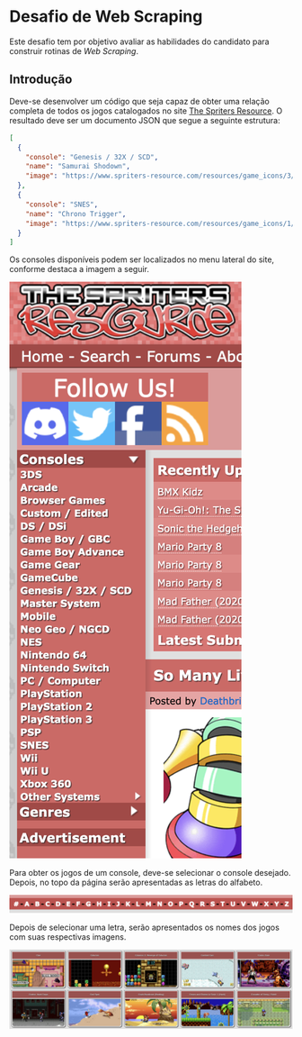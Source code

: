 # Desafio de Web Scraping

Este desafio tem por objetivo avaliar as habilidades do candidato para construir rotinas de _Web Scraping_.

## Introdução

Deve-se desenvolver um código que seja capaz de obter uma relação completa de todos os jogos catalogados no site [The Spriters Resource](https://www.spriters-resource.com/). O resultado deve ser um documento JSON que segue a seguinte estrutura:

```json
[
  {
    "console": "Genesis / 32X / SCD",
    "name": "Samurai Shodown",
    "image": "https://www.spriters-resource.com/resources/game_icons/3/2551.png"
  },
  {
    "console": "SNES",
    "name": "Chrono Trigger",
    "image": "https://www.spriters-resource.com/resources/game_icons/1/880.png"
  }
]
```
Os consoles disponíveis podem ser localizados no menu lateral do site, conforme destaca a imagem a seguir.

![Consoles Menu](challenge-image-001.png "Consoles menu")

Para obter os jogos de um console, deve-se selecionar o console desejado. Depois, no topo da página serão apresentadas as letras do alfabeto.

![Letras](challenge-image-002.png "Letras")

Depois de selecionar uma letra, serão apresentados os nomes dos jogos com suas respectivas imagens.

![Jogos](challenge-image-003.png "Jgoos")
